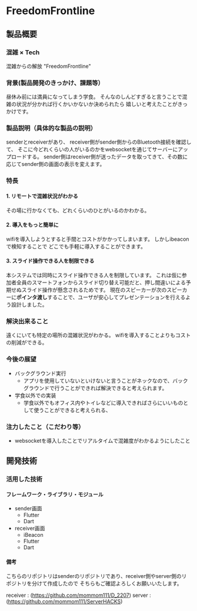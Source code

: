 # FreedomFrontline

## 製品概要

### 混雑 × Tech

混雑からの解放 "FreedomFrontline"

### 背景(製品開発のきっかけ、課題等）

昼休み前には満員になってしまう学食。
そんなのしんどすぎると言うことで混雑の状況が分かれば行くかいかないか決められたら
嬉しいと考えたことがきっかけです。


### 製品説明（具体的な製品の説明）

senderとreceiverがあり、
receiver側がsender側からのBluetooth接続を確認して、
そこに今どれくらいの人がいるのかをwebsocketを通じてサーバーにアップロードする。
sender側はreceiver側が送ったデータを取ってきて、その数に応じてsender側の画面の表示を変えます。

### 特長

#### 1. リモートで混雑状況がわかる

その場に行かなくても、どれくらいのひとがいるのかわかる。

#### 2. 導入をもっと簡単に

wifiを導入しようとすると手間とコストがかかってしまいます。
しかしibeaconで検知することで
どこでも手軽に導入することができます。

#### 3. スライド操作できる人を制限できる

本システムでは同時にスライド操作できる人を制限しています。
これは仮に参加者全員のスマートフォンからスライド切り替え可能だと、押し間違いによる予期せぬスライド操作が懸念されるためです。
現在のスピーカーが次のスピーカーに**ポインタ渡し**することで、ユーザが安心してプレゼンテーションを行えるよう設計しました。

### 解決出来ること

遠くにいても特定の場所の混雑状況がわかる。
wifiを導入することよりもコストの削減ができる。

### 今後の展望

* バックグラウンド実行
    * アプリを使用していないといけないと言うことがネックなので、バックグラウンドで行うことができれば解決できると考えられます。
* 学食以外での実装
    * 学食以外でもオフィス内やトイレなどに導入できればさらにいいものとして使うことができると考えられる、

### 注力したこと（こだわり等）

* websocketを導入したことでリアルタイムで混雑度がわかるようにしたこと

## 開発技術

### 活用した技術

#### フレームワーク・ライブラリ・モジュール

* sender画面
    * Flutter
    * Dart
* receiver画面
    * iBeacon
    * Flutter
    * Dart

#### 備考

こちらのリポジトリはsenderのリポジトリであり、receiver側やserver側のリポジトリを分けて作成したので
そちらもご確認よろしくお願いいたします。

receiver : (https://github.com/mommom111/D_2207)
server : (https://github.com/mommom111/ServerHACKS)
